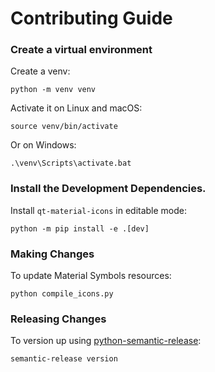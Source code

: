 # Contributing Guide


### Create a virtual environment

Create a venv:
```shell
python -m venv venv
```

Activate it on Linux and macOS:
```shell
source venv/bin/activate
```
Or on Windows:
```shell
.\venv\Scripts\activate.bat
```

### Install the Development Dependencies.

Install `qt-material-icons` in editable mode:
```shell
python -m pip install -e .[dev]
```

### Making Changes

To update Material Symbols resources:
```shell
python compile_icons.py
```

### Releasing Changes

To version up using [python-semantic-release]:
```shell
semantic-release version
```

[python-semantic-release]: https://github.com/python-semantic-release/python-semantic-release

